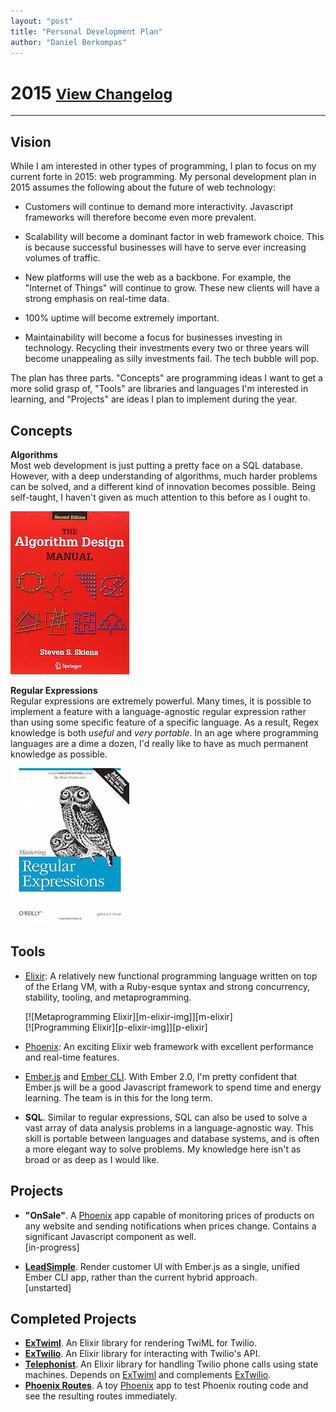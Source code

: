 ```yaml
---
layout: "post"
title: "Personal Development Plan"
author: "Daniel Berkompas"
---
```

# 2015 <small class="float-right">[View Changelog](https://github.com/danielberkompas/danielberkompas.github.io/commits/master/personal-development-plan/index.md)</small>
<hr />

## Vision
While I am interested in other types of programming, I plan to focus on my 
current forte in 2015: web programming. My personal development plan in 2015 
assumes the following about the future of web technology:

- Customers will continue to demand more interactivity. Javascript frameworks 
  will therefore become even more prevalent.

- Scalability will become a dominant factor in web framework choice. This is
  because successful businesses will have to serve ever increasing volumes of
  traffic.

- New platforms will use the web as a backbone. For example, the "Internet of
  Things" will continue to grow. These new clients will have a strong emphasis
  on real-time data.

- 100% uptime will become extremely important.

- Maintainability will become a focus for businesses investing in technology.
  Recycling their investments every two or three years will become unappealing
  as silly investments fail. The tech bubble will pop.

The plan has three parts. "Concepts" are programming ideas I want to get a more
solid grasp of, "Tools" are libraries and languages I'm interested in learning,
and "Projects" are ideas I plan to implement during the year.

## Concepts

**Algorithms**  
Most web development is just putting a pretty face on a SQL database.
However, with a deep understanding of algorithms, much harder problems can be 
solved, and a different kind of innovation becomes possible. Being self-taught,
I haven't given as much attention to this before as I ought to.

[![Algorithms Manual][algorithms-manual-img]][algorithms-manual]

**Regular Expressions**  
Regular expressions are extremely powerful. Many times, it is possible to
implement a feature with a language-agnostic regular expression rather than
using some specific feature of a specific language. As a result, Regex knowledge
is both _useful_ and _very portable_. In an age where programming languages are
a dime a dozen, I'd really like to have as much permanent knowledge as possible.

[![Mastering Regular Expressions][mastering-regex-img]][mastering-regex]


## Tools

- [Elixir][elixir]: A relatively new functional programming language written on
  top of the Erlang VM, with a Ruby-esque syntax and strong concurrency,
  stability, tooling, and metaprogramming.

  <div class="float-left">[![Metaprogramming Elixir][m-elixir-img]][m-elixir]</div>
  <div class="float-left">[![Programming Elixir][p-elixir-img]][p-elixir]</div>
  <div class="clear"></div>

- [Phoenix][phoenix]: An exciting Elixir web framework with excellent
  performance and real-time features.

- [Ember.js][emberjs] and [Ember CLI][embercli]. With Ember 2.0, I'm pretty
  confident that Ember.js will be a good Javascript framework to spend time and
  energy learning. The team is in this for the long term.

- **SQL**.  Similar to regular expressions, SQL can also be used to solve a vast
  array of data analysis problems in a language-agnostic way. This skill is 
  portable between languages and database systems, and is often a more elegant 
  way to solve problems. My knowledge here isn't as broad or as deep as I would 
  like.

## Projects

- **"OnSale"**. A [Phoenix][phoenix] app capable of monitoring prices
  of products on any website and sending notifications when prices change.
  Contains a significant Javascript component as well.  
  <span class="green">[in-progress]</span>

- **[LeadSimple][leadsimple]**. Render customer UI with Ember.js as a single, 
  unified Ember CLI app, rather than the current hybrid approach.  
  <span class="orange">[unstarted]</span>

## Completed Projects

- **[ExTwiml][extwiml]**. An Elixir library for rendering TwiML for Twilio.
- **[ExTwilio][extwilio]**. An Elixir library for interacting with Twilio's API.
- **[Telephonist][telephonist]**. An Elixir library for handling Twilio phone calls
  using state machines. Depends on [ExTwiml][extwiml] and complements
  [ExTwilio][extwilio].
- **[Phoenix Routes][phoenix-routes]**. A toy [Phoenix][phoenix] app to test
  Phoenix routing code and see the resulting routes immediately.

[leadsimple]: http://leadsimple.com
[phoenix-routes]: http://phoenixroutes.herokuapp.com/
[extwiml]: https://github.com/danielberkompas/ex_twiml
[extwilio]: https://github.com/danielberkompas/ex_twilio
[telephonist]: https://github.com/danielberkompas/telephonist
[algorithms-manual-img]: /assets/img/algorithms-manual.jpg
[algorithms-manual]: http://www.amazon.com/gp/product/1848000693/
[mastering-regex]: http://www.amazon.com/Mastering-Regular-Expressions-Jeffrey-Friedl/dp/0596528124
[mastering-regex-img]: /assets/img/mastering-regex.jpg
[p-elixir]: https://pragprog.com/book/elixir/programming-elixir
[p-elixir-img]: https://imagery.pragprog.com/products/361/elixir_xlargecover.jpg?1368724397
[m-elixir]: https://pragprog.com/book/cmelixir/metaprogramming-elixir
[m-elixir-img]: https://imagery.pragprog.com/products/430/cmelixir_xlargecover.jpg?1415371472
[embercli]: http://ember-cli.org
[emberjs]: http://emberjs.com
[elixir]: http://elixir-lang.org
[phoenix]: http://phoenixframework.org
